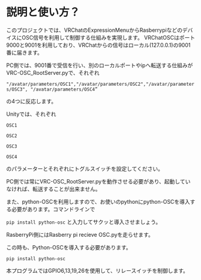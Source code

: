 # 説明と使い方？

このプロジェクトでは、VRChatのExpressionMenuからRasberrypiなどのデバイスにOSC信号を利用して制御する仕組みを実現します。
VRChatOSCはポート9000と9001を利用しており、VRChatからの信号はローカル(127.0.0.1)の9001番に届きます。

PC側では、9001番で受信を行い、別のローカルポートやipへ転送する仕組みがVRC-OSC_RootServer.pyで、それぞれ

`"/avatar/parameters/OSC1","/avatar/parameters/OSC2","/avatar/parameters/OSC3", "/avatar/parameters/OSC4”`

の4つに反応します。

Unityでは、それぞれ

`OSC1`

`OSC2`

`OSC3`

`OSC4`

のパラメーターとそれぞれにトグルスイッチを設定してください。

PC側では常にVRC-OSC_RootServer.pyを動作させる必要があり、起動していなければ、転送することが出来ません。

また、python-OSCを利用しますので、お使いのpythonにpython-OSCを導入する必要があります。コマンドラインで

`pip install python-osc`  と入力してサクッと導入させましょう。

RasberryPi側にはRasberry pi recieve OSC.pyを走らせます。

この時も、Python-OSCを導入する必要があります。

`pip install python-osc`

本プログラムではGPIO6,13,19,26を使用して、リレースイッチを制御します。
